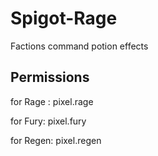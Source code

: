 # Spigot-Rage

 Factions command potion effects

## Permissions

for Rage : pixel.rage

for Fury: pixel.fury

for Regen: pixel.regen
